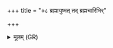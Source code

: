 +++
title = "०८ ब्रह्मायुष्मत् तद् ब्रह्मचारिभिर्"

+++
<details><summary>मूलम् (GR)</summary>

ब्रह्मायुष्मत्  
तद् ब्रह्मचारिभिर् आयुष्मत् ।  
तन् मायुष्मद् आयुष्मन्तं कृणोतु ॥
</details>